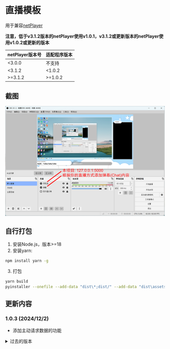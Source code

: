 # 直播模板

用于兼容[netPlayer](https://github.com/Zhoucheng133/netPlayer-Next)

**注意，低于v3.1.2版本的netPlayer使用v1.0.1，v3.1.2或更新版本的netPlayer使用v1.0.2或更新的版本**

|netPlayer版本号|适配程序版本|
|-|-|
|<3.0.0|不支持|
|<3.1.2|<1.0.2|
|>=3.1.2|>=1.0.2

## 截图

![截图](other/demo.png)

## 自行打包

1. 安装Node.js，版本>=18
2. 安装yarn:
```bash
npm install yarn -g
```
3. 打包
```bash
yarn build
pyinstaller --onefile --add-data "dist\*;dist/" --add-data "dist\assets\*;dist/assets/" app.py
```

## 更新内容

### 1.0.3 (2024/12/2)
- 添加主动请求数据的功能

<details>
<summary>过去的版本</summary>

### 1.0.2 (2024/7/21)
- 注意 ⚠️ 这个版本开始不再兼容低于v3.1.2版本的netPlayer
- 适配新版本的netPlayer
- 可以自定义ws服务端口

### 1.0.1 (2024/6/24)
- 修复一个布局问题

### 1.0.0 (2024/6/24)
- 第一个版本

</details>